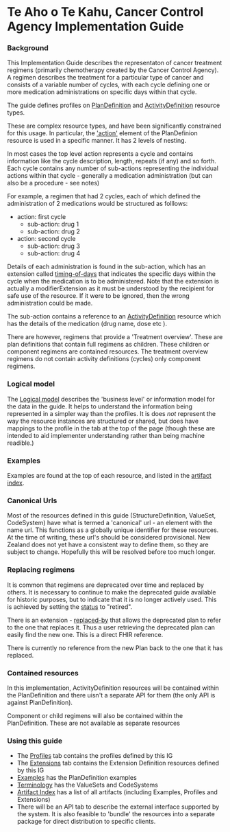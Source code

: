 <!-- index.md {% comment %}
*****************************************************************************************
*                            WARNING: DO NOT EDIT THIS FILE                             *
*                                                                                       *
* This file is generated by SUSHI. Any edits you make to this file will be overwritten. *
*                                                                                       *
* To change the contents of this file, edit the original source file at:                *
* ig-data/input/pagecontent/index.md                                                    *
*****************************************************************************************
{% endcomment %} -->
# Te Aho o Te Kahu, Cancer Control Agency Implementation Guide

### Background
This Implementation Guide describes the representaton of cancer treatment regimens (primarily chemotherapy created by the Cancer Control Agency). A regimen describes the treatment for a particular type of cancer and consists of a variable number of cycles, with
each cycle defining one or more medication administrations on specific days within that cycle.

The guide defines profiles on [PlanDefinition](http://hl7.org/fhir/plandefinition.html) and [ActivityDefinition](http://hl7.org/fhir/activitydefinition.html) resource types.

These are complex resource types, and have been significantly constrained for this usage. In particular, the ['action'](http://hl7.org/fhir/plandefinition-definitions.html#PlanDefinition.action) element of the PlanDefinion resource is used in a specific manner. It has 2 levels of nesting.

In most cases the top level action represents a cycle and contains information like the cycle description, length, repeats (if any) and so forth. Each cycle contains any number of sub-actions representing the individual actions within that cycle - generally a medication administration (but can also be a procedure - see notes)

For example, a regimen that had 2 cycles, each of which defined the administration of 2 medications would be structured as folllows:

* action: first cycle 
  * sub-action: drug 1
  * sub-action: drug 2
* action: second cycle
  * sub-action: drug 3
  * sub-action: drug 4

Details of each administration is found in the sub-action, which has an extension called [timing-of-days](StructureDefinition-sact-timing-of-days.html) that indicates the specific
days within the cycle when the medication is to be administered. Note that the extension is actually a modifierExtension as
it must be understood by the recipient for safe use of the resource. If it were to be ignored, then the wrong administration could be made.

The sub-action contains a reference to an [ActivityDefinition](http://hl7.org/fhir/ActivityDefinition) resource 
which has the details of the medication (drug name, dose etc ). 

There are however, regimens that provide a 'Treatment overview'.  These are plan definitions that contain full regimens as children. These children or component regimens are contained resources.  The treatment overview regimens do not contain activity definitions (cycles) only component regimens.

<!--
* The top level represents regimen options. This allows there to be different 'versions' of the regimen to be selected - potentially based on trigger criteria within the action. In this IG, only a single version is supported, but the pattern is maintained to suport future enhancement. 
* The second level represents the parts of the regimen - for example chemotherapy and radiotherapy. In this IG, only a single part is supported, but the pattern is maintained to suport future enhancement. 
* The third level represents the different defined cycles that are included in each regimen part. Each cycle type will have a separate action element at this level. A single cycle may repeat multiple times.
* The fourth level represents the components of a single cycle - for example each drug will have a separate action element that describes the rules for administration. In most cases, the fourth level action will contain a reference (via canonical url) to a separate [ActivityDefinition](http://hl7.org/fhir/ActivityDefinition) resource (commonly contained within the PlanDefinition). This resource provides the detailed information to allow a client system to generate the particular 'action' resources if needed - for example a [MedicationRequest](http://hl7.org/fhir/medicationrequest.html) resource for a drug administration.

Refer to the spec for details on how a client might consume a PlanDefinition.

-->

### Logical model
The [Logical model](StructureDefinition-CancerRegimensLM.html#tabs-snap) describes the 'business level' or information model for the data in the guide. It helps to understand the information being represented in a simpler way than the profiles. It is does *not* represent the way the resource instances are structured or shared, but does have mappings to the profile in the tab at the 
top of the page (though these are intended to aid implementer understanding rather than being machine readible.)

### Examples
Examples are found at the top of each resource, and listed in the [artifact index](artifacts.html). 

### Canonical Urls
Most of the resources defined in this guide (StructureDefinition, ValueSet, CodeSystem) have what is termed a 'canonical' url - an element with the name url. This functions as a globally unique identifier for these resources. At the time of writing, these url's should be considered provisional. New Zealand does not yet have a consistent way to define them, so they are subject to change. Hopefully this will be resolved before too much longer. 

### Replacing regimens
It is common that regimens are deprecated over time and replaced by others. It is necessary to continue to make the deprecated guide available for historic purposes, but to indicate that it is no longer actively used. This is achieved by setting the [status](StructureDefinition-CcaPlanDefinition-definitions.html#PlanDefinition.status) to "retired". 

There is an extension - [replaced-by](StructureDefinition-sact-replaced-by.html) that allows the deprecated plan to refer to the one that replaces it. Thus a user retrieving the deprecated plan can easily find the new one. This is a direct FHIR reference.

There is currently no reference from the new Plan back to the one that it has replaced.

### Contained resources
In this implementation, ActivityDefinition resources will be contained within the PlanDefinition and there uisn't a separate API for them (the only API is against PlanDefinition).  

Component or child regimens will also be contained within the PlanDefinition.  These are not available as separate resources

### Using this guide

* The [Profiles](profiles.html) tab contains the profiles defined by this IG
* The [Extensions](extensions.html) tab contains the Extension Definition resources defined by this IG
* [Examples](examples.html) has the PlanDefinition examples
* [Terminology](terminology.html) has the ValueSets and CodeSystems
* [Artifact Index](artifacts.html) has a list of all artifacts (including Examples, Profiles and Extensions)
* There will be an API tab to describe the external interface supported by the system. It is also feasible to 'bundle' the resources into a separate package for direct distribution to specific clients.
